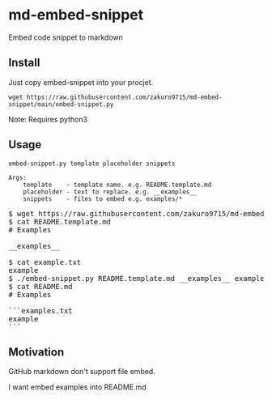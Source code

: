# md-embed-snippet

Embed code snippet to markdown

## Install

Just copy embed-snippet into your procjet.

```
wget https://raw.githubusercontent.com/zakuro9715/md-embed-snippet/main/embed-snippet.py
```

Note: Requires python3

## Usage

```
embed-snippet.py template placeholder snippets

Args:
    template    - template name. e.g. README.template.md
    placeholder - text to replace. e.g. __examples__
    snippets    - files to embed e.g. examples/*
```

<pre>
$ wget https://raw.githubusercontent.com/zakuro9715/md-embed-snippet/main/embed-snippet.py
$ cat README.template.md
# Examples

__examples__

$ cat example.txt
example
$ ./embed-snippet.py README.template.md __examples__ examples.txt > README.md
$ cat README.md
# Examples

```examples.txt
example
```
</pre>



## Motivation

GitHub markdown don't support file embed.

I want embed examples into README.md
